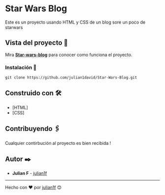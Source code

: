# Star Wars Blog

Este es un proyecto usando HTML y CSS de un blog sore un poco de starwars

## Vista del proyecto 🚀

Mira **[Star-wars-blog](https://julian1david.github.io/Star-Wars-Blog/)** para conocer como funciona el proyecto.


### Instalación 🔧


```
git clone https://github.com/julian1david/Star-Wars-Blog.git
```

## Construido con 🛠️

* [HTML]
* [CSS]

## Contribuyendo 🖇️

Cualquier contirbución al proyecto es bien recibida ! 

## Autor ✒️

* **Julian F**  - [julian1f](https://github.com/julian1david)

---
Hecho con ❤️ por [julian1f](https://github.com/julian1david) 😊
